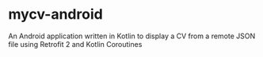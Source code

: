 # mycv-android
An Android application written in Kotlin to display a CV from a remote JSON file using Retrofit 2 and Kotlin Coroutines

